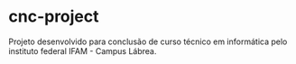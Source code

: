 # cnc-project
Projeto desenvolvido para conclusão de curso técnico em informática pelo instituto federal IFAM - Campus Lábrea.
